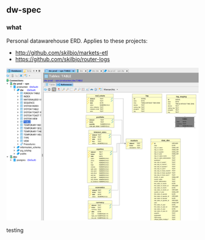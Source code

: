 ## dw-spec

### what
Personal datawarehouse ERD. Applies to these projects:
- <http://github.com/skilbjo/markets-etl>
- <https://github.com/skilbjo/router-logs>

<img src='dev-resources/img/erd.png' width=900 />

testing
